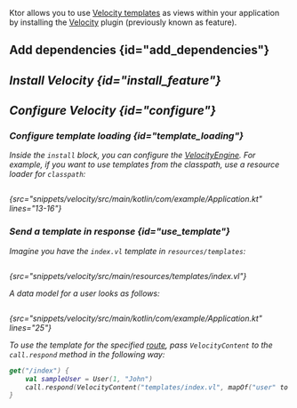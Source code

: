 [//]: # (title: Velocity)

[velocity_engine]: https://velocity.apache.org/engine/devel/apidocs/org/apache/velocity/app/VelocityEngine.html

<microformat>
<var name="example_name" value="velocity"/>
<include src="lib.xml" include-id="download_example"/>
</microformat>

Ktor allows you to use [Velocity templates](https://velocity.apache.org/engine/) as views within your application by installing the [Velocity](https://api.ktor.io/%ktor_version%/io.ktor.velocity/-velocity/index.html) plugin (previously known as feature).


## Add dependencies {id="add_dependencies"}
<var name="feature_name" value="Velocity"/>
<var name="artifact_name" value="ktor-velocity"/>
<include src="lib.xml" include-id="add_ktor_artifact_intro"/>
<include src="lib.xml" include-id="add_ktor_artifact"/>

## Install Velocity {id="install_feature"}

<var name="feature_name" value="Velocity"/>
<include src="lib.xml" include-id="install_feature"/>


## Configure Velocity {id="configure"}
### Configure template loading {id="template_loading"}
Inside the `install` block, you can configure the [VelocityEngine][velocity_engine]. For example, if you want to use templates from the classpath, use a resource loader for `classpath`:
```kotlin
```
{src="snippets/velocity/src/main/kotlin/com/example/Application.kt" lines="13-16"}

### Send a template in response {id="use_template"}
Imagine you have the `index.vl` template in `resources/templates`:
```html
```
{src="snippets/velocity/src/main/resources/templates/index.vl"}

A data model for a user looks as follows:
```kotlin
```
{src="snippets/velocity/src/main/kotlin/com/example/Application.kt" lines="25"}

To use the template for the specified [route](Routing_in_Ktor.md), pass `VelocityContent` to the `call.respond` method in the following way:
```kotlin
get("/index") {
    val sampleUser = User(1, "John")
    call.respond(VelocityContent("templates/index.vl", mapOf("user" to sampleUser)))
}
```
